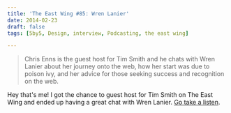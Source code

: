 ```yaml
---
title: 'The East Wing #85: Wren Lanier'
date: 2014-02-23
draft: false
tags: [5by5, Design, interview, Podcasting, the east wing]

---
```


> Chris Enns is the guest host for Tim Smith and he chats with Wren Lanier about her journey onto the web, how her start was due to poison ivy, and her advice for those seeking success and recognition on the web.

Hey that's me! I got the chance to guest host for Tim Smith on The East Wing and ended up having a great chat with Wren Lanier. [Go take a listen](http://5by5.tv/eastwing/85).
